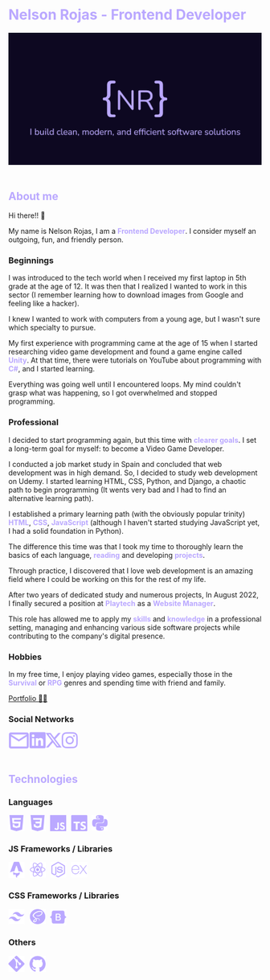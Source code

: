 <h1 style="color:#baa8ff;">Nelson Rojas - Frontend Developer</h1>
    <a href="https://nelsonrojas.dev" target="_blank">
        <img src="img/og-image.png" alt="Nelson Rojas - Frontend Web Developer" />
    </a>
<br /><br />

<h2 style="color:#baa8ff;">About me</h2>

Hi there!! 👋

My name is Nelson Rojas, I am a <strong style="color: #baa8ff;">Frontend Developer</strong>. I consider myself an outgoing, fun, and friendly person.

<h3>Beginnings</h3>

I was introduced to the tech world when I received my first laptop in 5th grade at the age of 12. It was then that I realized I wanted to work in this sector (I remember learning how to download images from Google and feeling like a hacker).

I knew I wanted to work with computers from a young age, but I wasn't sure which specialty to pursue.

My first experience with programming came at the age of 15 when I started researching video game development and found a game engine called <strong style="color: #baa8ff;">Unity</strong>. At that time, there were tutorials on YouTube about programming with <strong style="color: #baa8ff;">C#</strong>, and I started learning. 

Everything was going well until I encountered loops. My mind couldn't grasp what was happening, so I got overwhelmed and stopped programming.

<h3>Professional</h3>
I decided to start programming again, but this time with 
<strong style="color: #baa8ff;">clearer goals</strong>. I set a long-term goal for myself: to become a Video Game Developer. 

I conducted a job market study in Spain and concluded that web development was in high demand. So, I decided to study web development on Udemy. I started learning HTML, CSS, Python, and Django, a chaotic path to begin programming (It wents very bad and I had to find an alternative learning path).

I established a primary learning path (with the obviously popular trinity) <strong style="color: #baa8ff;">HTML</strong>, <strong style="color: #baa8ff;">CSS</strong>, <strong style="color: #baa8ff;">JavaScript</strong> (although I haven't started studying JavaScript yet, I had a solid foundation in Python). 

The difference this time was that I took my time to thoroughly learn the basics of each language, <strong style="color: #baa8ff;">reading</strong> and developing <strong style="color: #baa8ff;">projects</strong>.

Through practice, I discovered that I love web development is an amazing field where I could be working on this for the rest of my life.

After two years of dedicated study and numerous projects, In August 2022, I finally secured a position at <strong style="color: #baa8ff;">Playtech</strong> as a <strong style="color: #baa8ff;">Website Manager</strong>.

This role has allowed me to apply my <strong style="color: #baa8ff;">skills</strong> and <strong style="color: #baa8ff;">knowledge</strong> in a professional setting, managing and enhancing various side software projects while contributing to the company's digital presence.

<h3>Hobbies</h3>

In my free time, I enjoy playing video games, especially those in the <strong style="color: #baa8ff;">Survival</strong> or <strong style="color: #baa8ff;">RPG</strong> genres and spending time with friend and family.

[Portfolio 🧑‍💻](https://nelsonrojas.dev)

<h3>Social Networks</h3>
<a target="_blank" href="mailto:nelson_rojas_janda@hotmail.com">
    <img align="left" src="img/mail.svg" alt="email" width="42">
</a>
<a target="_blank" href="https://www.linkedin.com/in/nr-dev">
    <img align="left" src="img/linkedin.svg" alt="linkedin"width="32">
</a>
<a target="_blank" href="https://twitter.com/N3LSONROJ4S">
    <img align="left" src="img/x.svg" alt="x or twitter"width="32">
</a>
<a target="_blank" href="https://instagram.com/na_rj_?utm_medium=copy_link">
    <img align="left" src="img/instagram.svg" alt="instagram"width="32">
</a>

<br><br><br>

<h2 style="color:#baa8ff;">Technologies</h2>
<h3>Languages</h3>
<img width="32" align="left" style="margin-inline-end: .6rem;" src="img/html-5.svg" alt="html5" title="html5">
<img width="32" align="left" style="margin-inline-end: .6rem;" src="img/css3.svg" alt="css3" title="css">
<img width="32" align="left" style="margin-inline-end: .6rem;" src="img/javascript.svg" alt="javascript" title="javascript">
<img width="32" align="left" style="margin-inline-end: .6rem;" src="img/typescript.svg" alt="typescript" title="typescript">
<img width="32" align="left" style="margin-inline-end: .6rem;" src="img/python.svg" alt="python" title="python">
<br><br>

<h3>JS Frameworks / Libraries</h3>
<img width="32" align="left" style="margin-inline-end: .6rem;" src="img/astro.svg" alt="Astro" title="Astro">
<img width="32" align="left" style="margin-inline-end: .6rem;" src="img/react.svg" alt="react" title="react">
<img width="32" align="left" style="margin-inline-end: .6rem;" src="img/nodejs.svg" alt="nodejs" title="nodejs">
<img width="32" align="left" style="margin-inline-end: .6rem;" src="img/express-js.svg" alt="expressjs" title="expressjs">
<br><br>

<h3>CSS Frameworks / Libraries</h3>
<img width="32" align="left" style="margin-inline-end: .6rem;" src="img/tailwind-css.svg" alt="tailwindcss" title="tailwindcss">
<img width="32" align="left" style="margin-inline-end: .6rem;" src="img/sass.svg" alt="sass" title="sass">
<img width="32" align="left" style="margin-inline-end: .6rem;" src="img/bootstrap.svg" alt="bootstrap" title="bootstrap">
<br><br>

<h3>Others</h3>
<img width="32" align="left" style="margin-inline-end: .6rem;" src="img/git.svg" alt="git" title="git">
<img width="32" align="left" style="margin-inline-end: .6rem;" src="img/github.svg" alt="github" title="github">

